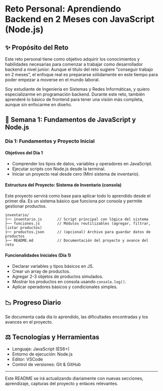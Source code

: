 # Reto Personal: Aprendiendo Backend en 2 Meses con JavaScript (Node.js)

## ✨ Propósito del Reto

Este reto personal tiene como objetivo adquirir los conocimientos y habilidades necesarias para comenzar a trabajar como desarrollador backend a nivel junior. Aunque el título del reto sugiere "conseguir trabajo en 2 meses", el enfoque real es prepararse sólidamente en este tiempo para poder empezar a moverse en el mundo laboral.

Soy estudiante de Ingeniería en Sistemas y Redes Informáticas, y quiero especializarme en programación backend. Durante este reto, también aprenderé lo básico de frontend para tener una visión más completa, aunque sin enfocarme en diseño.

## 📅 Semana 1: Fundamentos de JavaScript y Node.js

### Día 1: Fundamentos y Proyecto Inicial

#### Objetivos del Día 1

* Comprender los tipos de datos, variables y operadores en JavaScript.
* Ejecutar scripts con Node.js desde la terminal.
* Iniciar un proyecto real desde cero (Mini sistema de inventario).

#### Estructura del Proyecto: Sistema de Inventario (consola)

Este proyecto servirá como base para aplicar todo lo aprendido desde el primer día. Es un sistema básico que funciona por consola y permite gestionar productos.

```
inventario/
├── inventario.js       // Script principal con lógica del sistema
├── funciones.js        // Módulos reutilizables (agregar, filtrar, listar productos)
├── productos.json      // (opcional) Archivo para guardar datos de productos
├── README.md           // Documentación del proyecto y avance del reto
```

#### Funcionalidades Iniciales (Día 1)

* Declarar variables y tipos básicos en JS.
* Crear un array de productos.
* Agregar 2-3 objetos de productos simulados.
* Mostrar los productos en consola usando `console.log()`.
* Aplicar operadores básicos y condicionales simples.

## 📉 Progreso Diario

Se documenta cada día lo aprendido, las dificultades encontradas y los avances en el proyecto.

## ⚖️ Tecnologías y Herramientas

* Lenguaje: JavaScript (ES6+)
* Entorno de ejecución: Node.js
* Editor: VSCode
* Control de versiones: Git & GitHub

---

Este README se irá actualizando diariamente con nuevas secciones, aprendizaje, capturas del proyecto y enlaces relevantes.